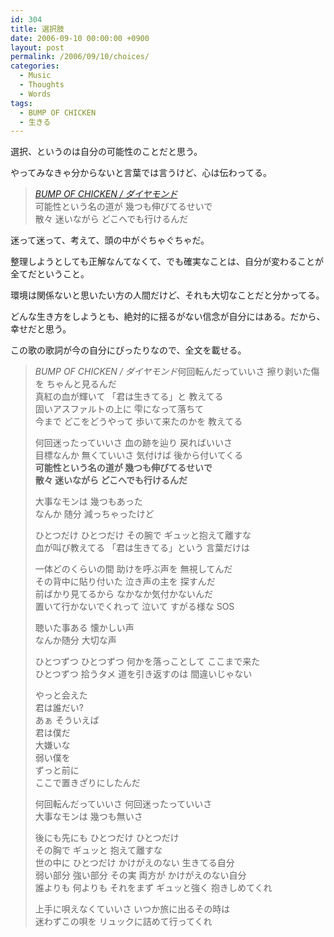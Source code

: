 ```yaml
---
id: 304
title: 選択肢
date: 2006-09-10 00:00:00 +0900
layout: post
permalink: /2006/09/10/choices/
categories:
  - Music
  - Thoughts
  - Words
tags:
  - BUMP OF CHICKEN
  - 生きる
---
```

選択、というのは自分の可能性のことだと思う。
  
やってみなきゃ分からないと言葉では言うけど、心は伝わってる。

<blockquote cite="http://monta.ampomtan.com/?p=344#more-344" title="BUMP OF CHICKEN / ダイヤモンド">
  <p>
    <cite><a href="http://monta.ampomtan.com/344">BUMP OF CHICKEN / ダイヤモンド</a></cite><br /> 可能性という名の道が 幾つも伸びてるせいで<br /> 散々 迷いながら どこへでも行けるんだ
  </p>
</blockquote>

<!--more-->

迷って迷って、考えて、頭の中がぐちゃぐちゃだ。
  
整理しようとしても正解なんてなくて、でも確実なことは、自分が変わることが全てだということ。
  
環境は関係ないと思いたい方の人間だけど、それも大切なことだと分かってる。
  
どんな生き方をしようとも、絶対的に揺るがない信念が自分にはある。だから、幸せだと思う。

この歌の歌詞が今の自分にぴったりなので、全文を載せる。

<blockquote cite="http://jp.last.fm/music/BUMP+OF+CHICKEN/_/%E3%83%80%E3%82%A4%E3%83%A4%E3%83%A2%E3%83%B3%E3%83%89" title="BUMP OF CHICKEN / ダイヤモンド">
  <p>
    <cite>BUMP OF CHICKEN / ダイヤモンド</cite>何回転んだっていいさ 擦り剥いた傷を ちゃんと見るんだ<br /> 真紅の血が輝いて 「君は生きてる」と 教えてる<br /> 固いアスファルトの上に 雫になって落ちて<br /> 今まで どこをどうやって 歩いて来たのかを 教えてる
  </p>
  
  <p>
    何回迷ったっていいさ 血の跡を辿り 戻ればいいさ<br /> 目標なんか 無くていいさ 気付けば 後から付いてくる<br /> <strong>可能性という名の道が 幾つも伸びてるせいで<br /> 散々 迷いながら どこへでも行けるんだ</strong>
  </p>
  
  <p>
    大事なモンは 幾つもあった<br /> なんか 随分 減っちゃったけど
  </p>
  
  <p>
    ひとつだけ ひとつだけ その腕で ギュッと抱えて離すな<br /> 血が叫び教えてる 「君は生きてる」という 言葉だけは
  </p>
  
  <p>
    一体どのくらいの間 助けを呼ぶ声を 無視してんだ<br /> その背中に貼り付いた 泣き声の主を 探すんだ<br /> 前ばかり見てるから なかなか気付かないんだ<br /> 置いて行かないでくれって 泣いて すがる様な SOS
  </p>
  
  <p>
    聴いた事ある 懐かしい声<br /> なんか随分 大切な声
  </p>
  
  <p>
    ひとつずつ ひとつずつ 何かを落っことして ここまで来た<br /> ひとつずつ 拾うタメ 道を引き返すのは 間違いじゃない
  </p>
  
  <p>
    やっと会えた<br /> 君は誰だい?<br /> あぁ そういえば<br /> 君は僕だ<br /> 大嫌いな<br /> 弱い僕を<br /> ずっと前に<br /> ここで置きざりにしたんだ
  </p>
  
  <p>
    何回転んだっていいさ 何回迷ったっていいさ<br /> 大事なモンは 幾つも無いさ
  </p>
  
  <p>
    後にも先にも ひとつだけ ひとつだけ<br /> その胸で ギュッと 抱えて離すな<br /> 世の中に ひとつだけ かけがえのない 生きてる自分<br /> 弱い部分 強い部分 その実 両方が かけがえのない自分<br /> 誰よりも 何よりも それをまず ギュッと強く 抱きしめてくれ
  </p>
  
  <p>
    上手に唄えなくていいさ いつか旅に出るその時は<br /> 迷わずこの唄を リュックに詰めて行ってくれ
  </p>
</blockquote>
